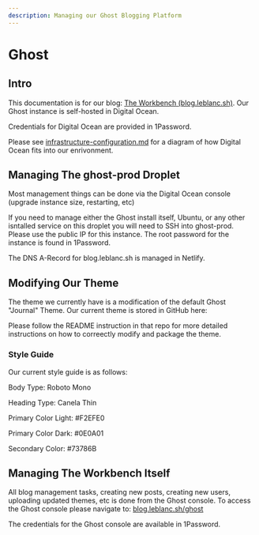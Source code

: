 ```yaml
---
description: Managing our Ghost Blogging Platform
---
```


# Ghost

## Intro

This documentation is for our blog: [The Workbench (blog.leblanc.sh)](https://blog.leblanc.sh). Our Ghost instance is self-hosted in Digital Ocean.

Credentials for Digital Ocean are provided in 1Password.&#x20;

Please see [infrastructure-configuration.md](infrastructure-configuration.md "mention") for a diagram of how Digital Ocean fits into our enrivonment.&#x20;

## Managing The ghost-prod Droplet

Most management things can be done via the Digital Ocean console (upgrade instance size, restarting, etc)

If you need to manage either the Ghost install itself, Ubuntu, or any other isntalled service on this droplet you will need to SSH into ghost-prod. Please use the public IP for this instance. The root password for the instance is found in 1Password.&#x20;

The DNS A-Record for blog.leblanc.sh is managed in Netlify.&#x20;

## Modifying Our Theme

The theme we currently have is a modification of the default Ghost "Journal" Theme. Our current theme is stored in GitHub here:

Please follow the README instruction in that repo for more detailed instructions on how to correectly modify and package the theme.

### Style Guide

Our current style guide is as follows:

Body Type: Roboto Mono

Heading Type: Canela Thin

Primary Color Light: #F2EFE0

Primary Color Dark: #0E0A01

Secondary Color: #73786B

## Managing The Workbench Itself

All blog management tasks, creating new posts, creating new users, uploading updated themes, etc is done from the Ghost console. To access the Ghost console please navigate to: [blog.leblanc.sh/ghost](https://blog.leblanc.sh/ghost)

The credentials for the Ghost console are available in 1Password.
